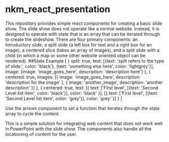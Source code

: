 # nkm_react_presentation
This repository provides simple react components for creating a basic slide show. The slide show does not operate like a normal website. Instead, it is designed to operate with state that is an array that can be iterated through to create the slideshow. There are four primary components: an Introductory slide, a split slide (a left box for text and a right box for an image), a centered slice (takes an array of images), and a split slide with a child (in which a map or some other website oriented object can be rendered). 
##State Example
[
  {
  split: true,
  text: [{text: 'split refers to the type of slide.',
          color: 'black'},
         {text: 'something else here',
         color: 'lightgrey'}],
  image: {image: 'image_goes_here',
          description: 'description here'}
  },
  {
  centered: true,
  images: [{
            image: 'image_goes_here',
            description: 'description for the image'
            },
           {
           image: 'another_image',
           description: 'another description'
           }]
  },
  {
   centered: true,
   text: [{
        text: ['First level', [{text: 'Second Level list item', color: 'black'}],
        color: 'black'
   }],
   [{
        text: ['First level', [{text: 'Second Level list item', color: 'grey'}],
        color: 'grey'
   }]
  }
]

Use the arrows component to set a function that iterates through the state array to cycle the content. 

This is a simple solution for integrating web content that does not work well in PowerPoint with the slide show. The components also handle all the locationing of content for the user.
